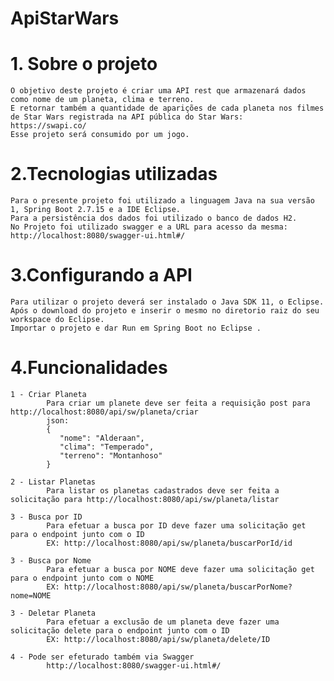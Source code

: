 # ApiStarWars

# 1. Sobre o projeto
    O objetivo deste projeto é criar uma API rest que armazenará dados como nome de um planeta, clima e terreno.
	E retornar também a quantidade de aparições de cada planeta nos filmes de Star Wars registrada na API pública do Star Wars:  https://swapi.co/
	Esse projeto será consumido por um jogo.

# 2.Tecnologias utilizadas
    Para o presente projeto foi utilizado a linguagem Java na sua versão 1, Spring Boot 2.7.15 e a IDE Eclipse.
	Para a persistência dos dados foi utilizado o banco de dados H2.
	No Projeto foi utilizado swagger e a URL para acesso da mesma: http://localhost:8080/swagger-ui.html#/ 
	
# 3.Configurando a API
    Para utilizar o projeto deverá ser instalado o Java SDK 11, o Eclipse.
	Após o download do projeto e inserir o mesmo no diretorio raiz do seu workspace do Eclipse.
	Importar o projeto e dar Run em Spring Boot no Eclipse .
	
# 4.Funcionalidades

	1 - Criar Planeta
			Para criar um planete deve ser feita a requisição post para http://localhost:8080/api/sw/planeta/criar
			json:
			{
			   "nome": "Alderaan",
			   "clima": "Temperado",
			   "terreno": "Montanhoso"
			}
			
	2 - Listar Planetas	
			Para listar os planetas cadastrados deve ser feita a solicitação para http://localhost:8080/api/sw/planeta/listar
			
	3 - Busca por ID
			Para efetuar a busca por ID deve fazer uma solicitação get para o endpoint junto com o ID  
			EX: http://localhost:8080/api/sw/planeta/buscarPorId/id
			
	3 - Busca por Nome
			Para efetuar a busca por NOME deve fazer uma solicitação get para o endpoint junto com o NOME  
			EX: http://localhost:8080/api/sw/planeta/buscarPorNome?nome=NOME
			
	3 - Deletar Planeta
			Para efetuar a exclusão de um planeta deve fazer uma solicitação delete para o endpoint junto com o ID  
			EX: http://localhost:8080/api/sw/planeta/delete/ID
			
	4 - Pode ser efeturado também via Swagger
			http://localhost:8080/swagger-ui.html#/ 
